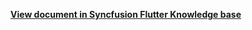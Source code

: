 **[View document in Syncfusion Flutter Knowledge base](https://www.syncfusion.com/kb/10943/how-to-move-to-a-specific-time-while-switching-from-month-to-day-view-in-the-flutter-event)**
